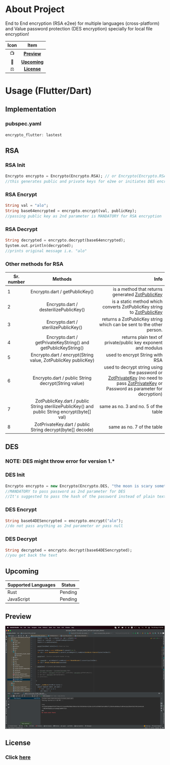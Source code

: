 # About Project
End to End encryption (RSA e2ee) for multiple languages (cross-platform) and Value password protection (DES encryption) specially for local file encryption!


| Icon |           Item            |
|:----:|:-------------------------:|
|  📺  |  [**Preview**](#Preview)  |
|  🥳  | [**Upcoming**](#Upcoming) |
|  ⚖️  |  [**License**](#License)  |

# Usage (Flutter/Dart)

## Implementation

### pubspec.yaml
```dart
encrypto_flutter: lastest
```

## RSA


### RSA Init

```dart
Encrypto encrypto = Encrypto(Encrypto.RSA); // or Encrypto(Encrypto.RSA, bitLength: 1024) or Encrypto(Encrypto.RSA, pw: 'foofoo78')
//this generates public and private keys for e2ee or initiates DES encryption
```
### RSA Encrypt
```dart
String val = "alo";
String base64encrypted = encrypto.encrypt(val, publicKey);
//passing public key as 2nd parameter is MANDATORY for RSA encryption
```

### RSA Decrypt

```dart
String decrypted = encrypto.decrypt(base64encrypted);
System.out.println(decrypted);
//prints original message i.e. "alo"
```

### Other methods for RSA

| Sr. number |                                                             Methods                                                              |                                                                                                                                                                                                                                                                                                                                                       Info |
|------------|:--------------------------------------------------------------------------------------------------------------------------------:|-----------------------------------------------------------------------------------------------------------------------------------------------------------------------------------------------------------------------------------------------------------------------------------------------------------------------------------------------------------:|
| 1          |                                                  Encrypto.dart / getPublicKey()                                                  |                                                                                                                                                                                                 is a method that returns generated [ZotPublicKey](!https://github.com/ssddcodes/stunning-encryptio/blob/encrypto/src/main/java/dev/ssdd/ZotPublicKey.java) |
| 2          |                                              Encrypto.dart / desterilizePublicKey()                                              |                                                                                                                                                                           is a static method which converts ZotPublicKey string to [ZotPublicKey](!https://github.com/ssddcodes/stunning-encryptio/blob/encrypto/src/main/java/dev/ssdd/ZotPublicKey.java) |
| 3          |                                               Encrypto.dart / sterilizePublicKey()                                               |                                                                                                                                                                                                                                                                                       returns a ZotPublicKey string which can be sent to the other person. |
| 4          |                                  Encrypto.dart / getPrivateKeyString() and getPublicKeyString()                                  |                                                                                                                                                                                                                                                                                              returns plain text of private/public key exponent and modulus |
| 5          |                                  Encrypto.dart / encrypt(String value, ZotPublicKey publicKey)                                   |                                                                                                                                                                                                                                                                                                                            used to encrypt String with RSA |
| 6          |                                       Encrypto.dart / public String decrypt(String value)                                        | used to decrypt string using the password or [ZotPrivateKey](!https://github.com/ssddcodes/stunning-encryptio/blob/encrypto/src/main/java/dev/ssdd/ZotPrivateKey.java) (no need to pass [ZotPrivateKey](!https://github.com/ssddcodes/stunning-encryptio/blob/encrypto/src/main/java/dev/ssdd/ZotPrivateKey.java) or Password as parameter for decryption) |
| 7          |                   ZotPublicKey.dart / public String sterilizePublicKey() and public String encrypt(byte[] val)                   |                                                                                                                                                                                                                                                                                                                       same as no. 3 and no. 5 of the table |
| 8          |                                    ZotPrivateKey.dart / public String decrypt(byte[] decode)                                     |                                                                                                                                                                                                                                                                                                                                 same as no. 7 of the table |

## DES

### NOTE: DES might throw error for version 1.*

### DES Init
```dart
Encrypto encrypto = new Encrypto(Encrypto.DES, "the moon is scary sometimes");
//MANDATORY to pass password as 2nd parameter for DES
//It's suggested to pass the hash of the password instead of plain text
```

### DES Encrypt

```dart
String base64DESencrypted = encrypto.encrypt("alo");
//do not pass anything as 2nd parameter or pass null
```

### DES Decrypt

```dart
String decrypted = encrypto.decrypt(base64DESencrypted);
//you get back the text 
```

## Upcoming

| Supported Languages | Status                                                                                                    |
|---------------------|-----------------------------------------------------------------------------------------------------------|
| Rust                | Pending                                                                                                   |
| JavaScript          | Pending                                                                                                   |

## Preview

![](img.png "Test Screenshot")

## License

### Click [here](https://github.com/ssddcodes/stunning-encryptio/blob/encrypto/LICENSE.md)
